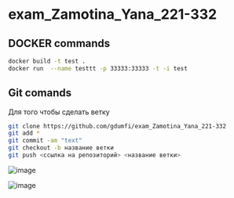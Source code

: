 # exam_Zamotina_Yana_221-332

## DOCKER commands
```sh
docker build -t test .
docker run  --name testtt -p 33333:33333 -t -i test
```
## Git comands
Для того чтобы сделать ветку
```sh
git clone https://github.com/gdumfi/exam_Zamotina_Yana_221-332
git add *
git commit -am "text" 
git checkout -b название ветки
git push <ссылка на репозиторий> <название ветки>

```
![image](https://github.com/gdumfi/exam_Zamotina_Yana_221-332/assets/44841897/e4efe63a-c437-4631-a468-363c9b4f29cb)

![image](https://github.com/gdumfi/exam_Zamotina_Yana_221-332/assets/44841897/e7a7c60d-7304-463d-bc87-072cfbca6539)

